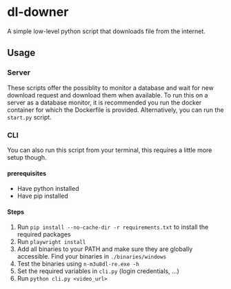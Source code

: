 # dl-downer

A simple low-level python script that downloads file from the internet.

## Usage

### Server

These scripts offer the possiblity to monitor a database and wait for new download request and download them when available.
To run this on a server as a database monitor, it is recommended you run the docker container for which the Dockerfile is provided.
Alternatively, you can run the `start.py` script.

### CLI

You can also run this script from your terminal, this requires a little more setup though.

#### prerequisites
 - Have python installed
 - Have pip installed

#### Steps
1. Run `pip install --no-cache-dir -r requirements.txt` to install the required packages
2. Run `playwright install`
3. Add all binaries to your PATH and make sure they are globally accessible. Find your binaries in `./binaries/windows`
4. Test the binaries using `n-m3u8dl-re.exe -h`
5. Set the required variables in `cli.py` (login credentials, ...)
6. Run `python cli.py <video_url>`
